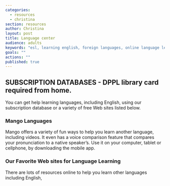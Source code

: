 ```yaml
---
categories: 
  - resources
  - christina
section: resources
author: Christina
layout: post
title: Language center
audience: adults
keywords: "esl, learning english, foreign languages, online language learning courses, foreign language online, foreign language courses, learning foreign languages online, world languages"
goals: ""
actions: ""
published: true
---
```


##  SUBSCRIPTION DATABASES - DPPL library card required from home.
You can get help learning languages, including English, using our subscription database or a variety of free Web sites listed below.

### Mango Languages 

Mango offers a variety of fun ways to help you learn another language, including videos. It even has a voice comparison feature that compares your pronunciation to a native speaker’s. Use it on your computer, tablet or cellphone, by downloading the mobile app.

### Our Favorite Web sites for Language Learning

There are lots of resources online to help you learn other languages including English, 
